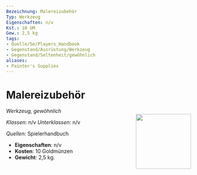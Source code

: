 ```yaml
---
Bezeichnung: Malereizubehör
Typ: Werkzeug
Eigenschaften: n/v 
Kst.: 10 GM
Gew.: 2,5 kg
tags:
- Quelle/5e/Players_Handbook
- Gegenstand/Ausrüstung/Werkzeug
- Gegenstand/Seltenheit/gewöhnlich
aliases:
- Painter's Supplies
---
```

# Malereizubehör
*Werkzeug, gewöhnlich*  
<img src="Symbolik/Gegenstände.webp" align="right" width="150">

_Klassen:_ n/v 
_Unterklassen:_  n/v

_Quellen:_ Spielerhandbuch

- **Eigenschaften**: n/v
- **Kosten**: 10 Goldmünzen
- **Gewicht**: 2,5 kg.